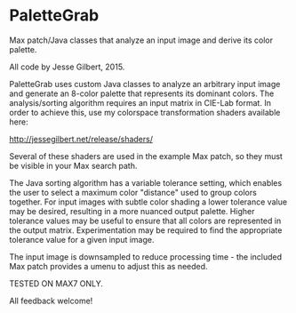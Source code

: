 # PaletteGrab
Max patch/Java classes that analyze an input image and derive its color palette.

All code by Jesse Gilbert, 2015.


PaletteGrab uses custom Java classes to analyze an arbitrary input image and generate an 8-color palette that represents its dominant colors.
The analysis/sorting algorithm requires an input matrix in CIE-Lab format.  In order to achieve this, use my colorspace transformation shaders available here:

http://jessegilbert.net/release/shaders/


Several of these shaders are used in the example Max patch, so they must be visible in your Max search path.


The Java sorting algorithm has a variable tolerance setting, which enables the user to select a maximum color "distance" used to group colors together.
For input images with subtle color shading a lower tolerance value may be desired, resulting in a more nuanced output palette.  Higher tolerance
values may be useful to ensure that all colors are represented in the output matrix.  Experimentation may be required to find the appropriate
tolerance value for a given input image.

The input image is downsampled to reduce processing time -  the included Max patch provides a umenu to adjust this as needed.

TESTED ON MAX7 ONLY.


All feedback welcome!
